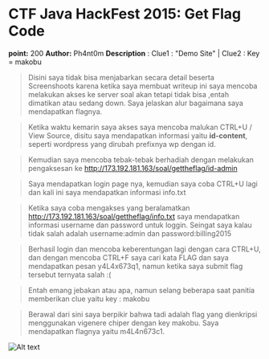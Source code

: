 # CTF Java HackFest 2015: Get Flag Code

**point:** 200
**Author:** Ph4nt0m
**Description** : Clue1 : "Demo Site" | Clue2 : Key = makobu

> Disini saya tidak bisa menjabarkan secara detail beserta Screenshoots karena ketika saya membuat writeup ini saya mencoba melakukan akses ke server soal akan tetapi tidak bisa ,entah dimatikan atau sedang down. Saya jelaskan alur bagaimana saya mendapatkan flagnya.

> Ketika waktu kemarin saya akses saya mencoba malukan CTRL+U / View Source, disitu saya mendapatkan informasi yaitu **id-content**, seperti wordpress yang dirubah prefixnya wp dengan id.

> Kemudian saya mencoba tebak-tebak berhadiah dengan melakukan pengaksesan ke <http://173.192.181.163/soal/gettheflag/id-admin>

> Saya mendapatkan login page nya, kemudian saya coba CTRL+U lagi dan kali ini saya mendapatkan informasi info.txt

> Ketika saya coba mengakses yang beralamatkan <http://173.192.181.163/soal/gettheflag/info.txt> saya mendapatkan informasi username dan password untuk loggin. Seingat saya kalau tidak salah adalah username:admin dan password:billing2015

> Berhasil login dan mencoba keberentungan lagi dengan cara CTRL+U, dan dengan mencoba CTRL+F saya cari kata FLAG dan saya mendapatkan pesan y4L4x673q1, namun ketika saya submit flag tersebut ternyata salah :(

> Entah emang jebakan atau apa, namun selang beberapa saat panitia memberikan clue yaitu key : makobu

> Berawal dari sini saya berpikir bahwa tadi adalah flag yang dienkripsi menggunakan vigenere chiper dengan key makobu. Saya mendapatkan flagnya yaitu m4L4n673c1.

![Alt text](http://i.imgur.com/yMzLnm2.png)
